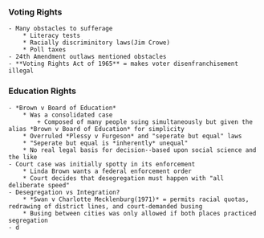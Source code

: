 ### Voting Rights
    - Many obstacles to sufferage
        * Literacy tests
        * Racially discriminitory laws(Jim Crowe)
        * Poll taxes
    - 24th Amendment outlaws mentioned obstacles
    - **Voting Rights Act of 1965** = makes voter disenfranchisement illegal

### Education Rights
    - *Brown v Board of Education*
        * Was a consolidated case
            + Composed of many people suing simultaneously but given the alias *Brown v Board of Education* for simplicity
        * Overruled *Plessy v Furgeson* and "seperate but equal" laws
        * "Seperate but equal is *inherently* unequal"
        * No real legal basis for decision--based upon social science and the like
    - Court case was initially spotty in its enforcement
        * Linda Brown wants a federal enforcement order
        * Court decides that desegregation must happen with "all deliberate speed"
    - Desegregation vs Integration?
        * *Swan v Charlotte Mecklenburg(1971)* = permits racial quotas, redrawing of district lines, and court-demanded busing
        * Busing between cities was only allowed if both places practiced segregation
    - d
